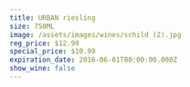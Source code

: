 ```yaml
---
title: URBAN riesling
size: 750ML
image: /assets/images/wines/schild (2).jpg
reg_price: $12.99
special_price: $10.99
expiration_date: 2016-06-01T00:00:00.000Z
show_wine: false
---
```



